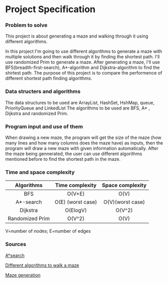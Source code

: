 # Project Specification

### Problem to solve
This project is about generating a maze and walking through it using different algorithms.

In this project I'm going to use different algorithms to generate a maze with multiple solutions and then walk through it by finding the shortest path. I'll use randomized Prim to generate a maze. After generating a maze, I'll use BFS(breadth-first-search), A*-algorithm and Dijkstra-algorithm to find the shirtest path. The purpose of this project is to compare the performence of different shortest path finding algorithms. 

### Data structers and algorithms
The data structures to be used are ArrayList, HashSet, HshMap, queue, PriorityQueue and LinkedList
The algorithms to be used are BFS, A* , Dijkstra and randomized Prim.                                     

### Program input and use of them
When drawing a new maze, the program will get the size of the maze (how many lines and how many columns does the maze have) as inputs, then the program will draw a new maze with given information automatically. After the maze being gennerated, the user can use different algorithms mentioned before to find the shortest path in the maze. 

### Time and space complexity 
| Algorithms     | Time complexity | Space complexity|
| :-------------:| :----------:    | :-----------:   |
|  BFS           | O(V+E)          | O(V)            |
|  A*-search     | O(E) (worst case) | O(V)(worst case)|
|Dijkstra | O(ElogV) | O(V^2)|
|  Randomized Prim| O(V^2)| O(V)|

V=number of nodes; E=number of edges

### Sources
[A*search](https://en.wikipedia.org/wiki/A*_search_algorithm)

[Different algorithms to walk a maze](http://bryukh.com/labyrinth-algorithms/)

[Maze generation](https://en.wikipedia.org/wiki/Maze_generation_algorithm)
